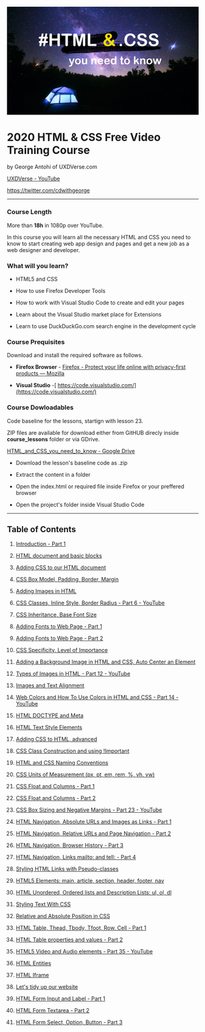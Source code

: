 ![Image of Yaktocat](html-css-cover.jpg)

# 2020 HTML & CSS Free Video Training Course

by George Antohi of UXDVerse.com

[UXDVerse - YouTube](https://www.youtube.com/channel/UCdllgVaWIDGjM1bxUBXwKrQ)

https://twitter.com/cdwithgeorge

---

### Course Length

More than **18h** in 1080p over YouTube.

In this course you will learn all the necessary HTML and CSS you need to know to start creating web app design and pages and get a new job as a web designer and developer.

### What will  you learn?

- HTML5 and CSS

- How to use Firefox Developer Tools

- How to work with Visual Studio Code to create and edit your pages

- Learn about the Visual Studio market place for Extensions

- Learn to use DuckDuckGo.com search engine in the development cycle

### Course Prequisites

Download and install the required software as follows.

- **Firefox Browser** - [Firefox - Protect your life online with privacy-first products — Mozilla](https://www.mozilla.org/en-US/firefox/)

- **Visual Studio** -[ https://code.visualstudio.com/](https://code.visualstudio.com/)

### Course Dowloadables

Code baseline for the lessons, startign with lesson 23.

ZIP files are available for download either from GitHUB direcly  inside **course_lessons** folder or via GDrive.

[HTML_and_CSS_you_need_to_know - Google Drive](https://drive.google.com/drive/folders/15u8kIThFiGG1KrnoaAJHGl0U6Bugm4aa?usp=sharing)

- Download the lesson's baseline code as .zip

- Extract the content in a folder

- Open the index.html or required file inside Firefox or your preffered browser

- Open the project's folder inside Visual Studio Code

<hr>

## Table of Contents

1. [Introduction - Part 1](https://youtu.be/sUot6XDmPks)

2. [HTML document and basic blocks](https://youtu.be/9sWsy7WHOoI)

3. [Adding CSS to our HTML document](https://youtu.be/vH4vJBA2PnA)

4. [CSS Box Model, Padding, Border, Margin](https://youtu.be/5Mnb3ChcUqY)

5. [Adding Images in HTML](https://youtu.be/ZyVpo0b8Wg4)

6. [CSS Classes, Inline Style, Border Radius - Part 6 - YouTube](https://youtu.be/Z2hNjKPgKSA)

7. [CSS Inheritance, Base Font Size](https://youtu.be/cr2jJFOcHtc)

8. [Adding Fonts to Web Page - Part 1](https://youtu.be/h5MPt8DmXGM)

9. [Adding Fonts to Web Page - Part 2](https://youtu.be/mpulTp9VGIc)

10. [CSS Specificity, Level of Importance](https://youtu.be/blF1hay20WY)

11. [Adding a Background Image in HTML and CSS, Auto Center an Element](https://youtu.be/NOmuU3sjC0Y)

12. [Types of Images in HTML - Part 12 - YouTube](https://youtu.be/6W__ltuoGxg)

13. [Images and Text Alignment](https://youtu.be/cFq9g_2CRaY)

14. [Web Colors and How To Use Colors in HTML and CSS - Part 14 - YouTube](https://youtu.be/xTKUA4TG5rI)

15. [HTML DOCTYPE and Meta](https://youtu.be/VhDd4yONwmA)

16. [HTML Text Style Elements](https://youtu.be/cNOlno9jnTY)

17. [Adding CSS to HTML, advanced](https://youtu.be/N3QZXw6H7_4)

18. [CSS Class Construction and using !Important](https://youtu.be/y8d-q3APrIk)

19. [HTML and CSS Naming Conventions](https://youtu.be/11qQhnognpc)

20. [CSS Units of Measurement (px, pt, em, rem, %, vh, vw)](https://youtu.be/V6REkZtK13s)

21. [CSS Float and Columns - Part 1](https://youtu.be/k015QuDjhd4)

22. [CSS Float and Columns - Part 2](https://youtu.be/CJ61-suieU4)

23. [CSS Box Sizing and Negative Margins - Part 23 - YouTube](https://youtu.be/sij8tvntu7A)

24. [HTML Navigation, Absolute URLs and Images as Links - Part 1](https://youtu.be/5r7Wbe0gNl4)

25. [HTML Navigation, Relative URLs and Page Navigation - Part 2](https://youtu.be/ckOeCsgZsBA)

26. [HTML Navigation, Browser History - Part 3](https://youtu.be/JfhdlknIpXY)

27. [HTML Navigation, Links mailto: and tell: - Part 4](https://youtu.be/rG3xwYTT2sM)

28. [Styling HTML Links with Pseudo-classes](https://youtu.be/-MdPu-g4TQY)

29. [HTML5 Elements: main, article, section, header, footer, nav](https://youtu.be/sZAtCqt7oAE)

30. [HTML Unordered, Ordered lists and Description Lists: ul, ol, dl](https://youtu.be/erslWz2rXK4)

31. [Styling Text With CSS](https://youtu.be/9m7ie-WSRQ8)

32. [Relative and Absolute Position in CSS](https://youtu.be/c7t84ziVHiw)

33. [HTML Table, Thead, Tbody, Tfoot, Row, Cell - Part 1](https://youtu.be/VRcRYLyKdic)

34. [HTML Table properties and values - Part 2](https://youtu.be/OBf-_nKyWqg)

35. [HTML5 Video and Audio elements - Part 35 - YouTube](https://youtu.be/H7v8sjwLTrc)

36. [HTML Entities](https://youtu.be/CC3PGShQ8f0)

37. [HTML Iframe](https://youtu.be/kPE4O7_B4YU)

38. [Let's tidy up our website](https://youtu.be/c_XX9yHCv0Q)

39. [HTML Form Input and Label - Part 1](https://youtu.be/w5TojLlm3zg)

40. [HTML Form Textarea - Part 2](https://youtu.be/k8gzNPAVB2E)

41. [HTML Form Select, Option, Button - Part 3](https://youtu.be/VhaZtKiN-hc)
    
    
